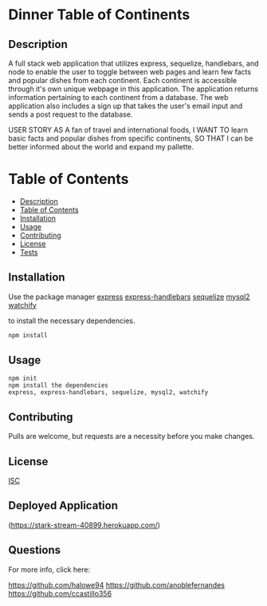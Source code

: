 # Dinner Table of Continents

## Description

A full stack web application that utilizes express, sequelize, handlebars, and node to enable the user to toggle between web pages and learn few facts and popular dishes from each continent. Each continent is accessible through it's own unique webpage in this application. The application returns information pertaining to each continent from a database. The web application also includes a sign up that takes the user's email input and sends a post request to the database. 

USER STORY
AS A fan of travel and international foods,
I WANT TO learn basic facts and popular dishes from specific continents,
SO THAT I can be better informed about the world and expand my pallette.

# Table of Contents
* [Description](#Description)
* [Table of Contents](#Table-Of-Contents)
* [Installation](#Installation)
* [Usage](#Usage)
* [Contributing](#Contributing)
* [License](#License)
* [Tests](#Tests)

## Installation

Use the package manager 
[express](http://expressjs.com/en/starter/installing.html) 
[express-handlebars](https://www.npmjs.com/package/express-handlebars)
[sequelize](https://sequelize.org/)
[mysql2](https://www.npmjs.com/package/mysql2) 
[watchify](https://www.npmjs.com/package/watchify) 

to install the necessary dependencies.

```bash
npm install
```

## Usage

```express, express-handlebars, sequelize, mysql2, watchify
npm init
npm install the dependencies
express, express-handlebars, sequelize, mysql2, watchify

```

## Contributing
Pulls are welcome, but requests are a necessity before you make changes.

## License
[ISC](https://www.isc.org/licenses/)

## Deployed Application
(https://stark-stream-40899.herokuapp.com/)

## Questions

For more info, click here:

https://github.com/halowe94
https://github.com/anoblefernandes 
https://github.com/ccastillo356

